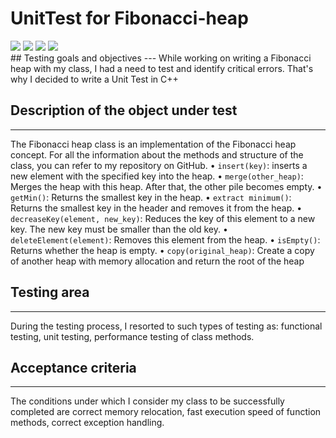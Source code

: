 # UnitTest for Fibonacci-heap
<div id="badges">
 <img src=https://img.shields.io/badge/Visual%20Studio-5C2D91.svg?style=for-the-badge&logo=visual-studio&logoColor=white></img>
 <img src=https://img.shields.io/badge/Visual%20Studio%20Code-0078d7.svg?style=for-the-badge&logo=visual-studio-code&logoColor=white></img>
 <img src=https://img.shields.io/badge/c++-black?style=for-the-badge&logo=c%2B%2B&logoColor=white></img>
 <img src=https://img.shields.io/badge/git-%23F05033.svg?style=for-the-badge&logo=git&logoColor=white></img>
</div>
## Testing goals and objectives 
---
While working on writing a Fibonacci heap with my class, I had a need to test and identify critical errors. That's why I decided to write a Unit Test in C++


## Description of the object under test
---
The Fibonacci heap class is an implementation of the Fibonacci heap concept. For all the information about the methods and structure of the class, you can refer to my repository on GitHub.
• `insert(key)`: inserts a new element with the specified key into the heap.
• `merge(other_heap)`: Merges the heap with this heap. After that, the other pile becomes empty.
• `getMin()`: Returns the smallest key in the heap.
• `extract minimum()`: Returns the smallest key in the header and removes it from the heap.
• `decreaseKey(element, new_key)`: Reduces the key of this element to a new key. The new key must be smaller than the old key.
• `deleteElement(element)`: Removes this element from the heap.
• `isEmpty()`: Returns whether the heap is empty.
• `copy(original_heap)`: Create a copy of another heap with memory allocation and return the root of the heap


## Testing area
---
During the testing process, I resorted to such types of testing as: functional testing, unit testing, performance testing of class methods.

## Acceptance criteria
---
The conditions under which I consider my class to be successfully completed are correct memory relocation, fast execution speed of function methods, correct exception handling.

